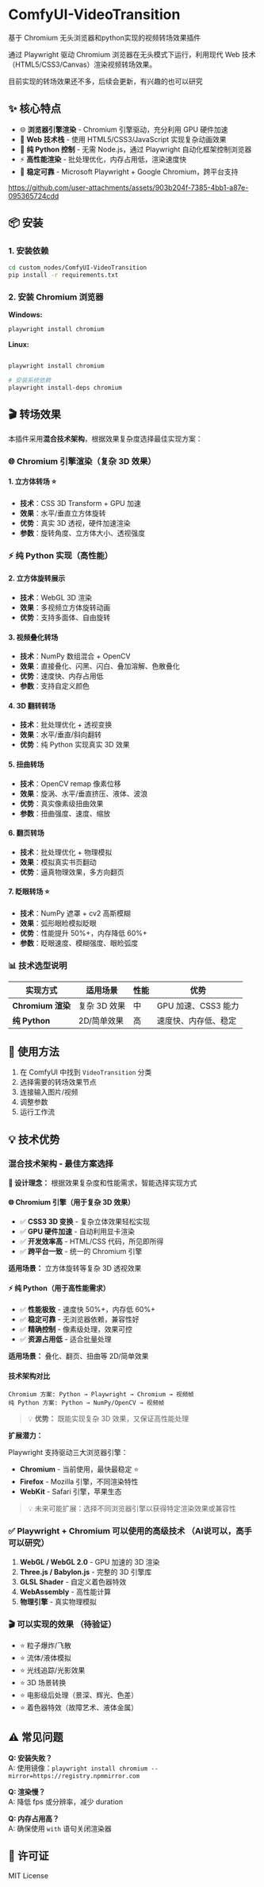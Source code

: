# ComfyUI-VideoTransition

基于 Chromium 无头浏览器和python实现的视频转场效果插件

通过 Playwright 驱动 Chromium 浏览器在无头模式下运行，利用现代 Web 技术（HTML5/CSS3/Canvas）渲染视频转场效果。

目前实现的转场效果还不多，后续会更新，有兴趣的也可以研究
## ✨ 核心特点

- 🌐 **浏览器引擎渲染** - Chromium 引擎驱动，充分利用 GPU 硬件加速
- 🎨 **Web 技术栈** - 使用 HTML5/CSS3/JavaScript 实现复杂动画效果
- 🐍 **纯 Python 控制** - 无需 Node.js，通过 Playwright 自动化框架控制浏览器
- ⚡ **高性能渲染** - 批处理优化，内存占用低，渲染速度快
- 🔧 **稳定可靠** - Microsoft Playwright + Google Chromium，跨平台支持


https://github.com/user-attachments/assets/903b204f-7385-4bb1-a87e-095365724cdd


## 📦 安装

### 1. 安装依赖

```bash
cd custom_nodes/ComfyUI-VideoTransition
pip install -r requirements.txt
```

### 2. 安装 Chromium 浏览器

**Windows:**
```cmd
playwright install chromium
```

**Linux:**
```bash

playwright install chromium

# 安装系统依赖
playwright install-deps chromium
```


## 🎬 转场效果

本插件采用**混合技术架构**，根据效果复杂度选择最佳实现方案：

### 🌐 Chromium 引擎渲染（复杂 3D 效果）

#### 1. 立方体转场 ⭐
- **技术**：CSS 3D Transform + GPU 加速
- **效果**：水平/垂直立方体旋转
- **优势**：真实 3D 透视，硬件加速渲染
- **参数**：旋转角度、立方体大小、透视强度
  
### ⚡ 纯 Python 实现（高性能）

#### 2. 立方体旋转展示
- **技术**：WebGL 3D 渲染
- **效果**：多视频立方体旋转动画
- **优势**：支持多面体、自由旋转

#### 3. 视频叠化转场
- **技术**：NumPy 数组混合 + OpenCV
- **效果**：直接叠化、闪黑、闪白、叠加溶解、色散叠化
- **优势**：速度快、内存占用低
- **参数**：支持自定义颜色

#### 4. 3D 翻转转场
- **技术**：批处理优化 + 透视变换
- **效果**：水平/垂直/斜向翻转
- **优势**：纯 Python 实现真实 3D 效果

#### 5. 扭曲转场
- **技术**：OpenCV remap 像素位移
- **效果**：旋涡、水平/垂直挤压、液体、波浪
- **优势**：真实像素级扭曲效果
- **参数**：扭曲强度、速度、缩放

#### 6. 翻页转场
- **技术**：批处理优化 + 物理模拟
- **效果**：模拟真实书页翻动
- **优势**：逼真物理效果，多方向翻页

#### 7. 眨眼转场 ⭐
- **技术**：NumPy 遮罩 + cv2 高斯模糊
- **效果**：弧形眼睑模拟眨眼
- **优势**：性能提升 50%+，内存降低 60%+
- **参数**：眨眼速度、模糊强度、眼睑弧度

### 📊 技术选型说明

| 实现方式 | 适用场景 | 性能 | 优势 |
|---------|---------|-----|-----|
| **Chromium 渲染** | 复杂 3D 效果 | 中 | GPU 加速、CSS3 能力 |
| **纯 Python** | 2D/简单效果 | 高 | 速度快、内存低、稳定 |

## 🚀 使用方法

1. 在 ComfyUI 中找到 `VideoTransition` 分类
2. 选择需要的转场效果节点
3. 连接输入图片/视频
4. 调整参数
5. 运行工作流

## 💡 技术优势

### 混合技术架构 - 最佳方案选择

**🎯 设计理念：** 根据效果复杂度和性能需求，智能选择实现方式

#### 🌐 Chromium 引擎（用于复杂 3D 效果）
- ✅ **CSS3 3D 变换** - 复杂立体效果轻松实现
- ✅ **GPU 硬件加速** - 自动利用显卡渲染
- ✅ **开发效率高** - HTML/CSS 代码，所见即所得
- ✅ **跨平台一致** - 统一的 Chromium 引擎

**适用场景：** 立方体旋转等复杂 3D 透视效果

#### ⚡ 纯 Python（用于高性能需求）
- ✅ **性能极致** - 速度快 50%+，内存低 60%+
- ✅ **稳定可靠** - 无浏览器依赖，兼容性好
- ✅ **精确控制** - 像素级处理，效果可控
- ✅ **资源占用低** - 适合批量处理

**适用场景：** 叠化、翻页、扭曲等 2D/简单效果

#### 技术架构对比
```
Chromium 方案: Python → Playwright → Chromium → 视频帧
纯 Python 方案: Python → NumPy/OpenCV → 视频帧
```

> 💡 **优势：** 既能实现复杂 3D 效果，又保证高性能处理

**扩展潜力：**

Playwright 支持驱动三大浏览器引擎：
- **Chromium** - 当前使用，最快最稳定 ⭐
- **Firefox** - Mozilla 引擎，不同渲染特性
- **WebKit** - Safari 引擎，苹果生态

> 💡 未来可能扩展：选择不同浏览器引擎以获得特定渲染效果或兼容性

### ✅ **Playwright + Chromium 可以使用的高级技术** （AI说可以，高手可以研究）

1. **WebGL / WebGL 2.0** - GPU 加速的 3D 渲染
2. **Three.js / Babylon.js** - 完整的 3D 引擎库
3. **GLSL Shader** - 自定义着色器特效
4. **WebAssembly** - 高性能计算
5. **物理引擎** - 真实物理模拟

### 🎬 **可以实现的效果** （待验证）

- ⭐ 粒子爆炸/飞散
- ⭐ 流体/液体模拟
- ⭐ 光线追踪/光影效果
- ⭐ 3D 场景转换
- ⭐ 电影级后处理（景深、辉光、色差）
- ⭐ 着色器特效（故障艺术、液体金属）

## ⚠️ 常见问题

**Q: 安装失败？**  
A: 使用镜像：`playwright install chromium --mirror=https://registry.npmmirror.com`

**Q: 渲染慢？**  
A: 降低 fps 或分辨率，减少 duration

**Q: 内存占用高？**  
A: 确保使用 `with` 语句关闭渲染器

## 📄 许可证

MIT License
